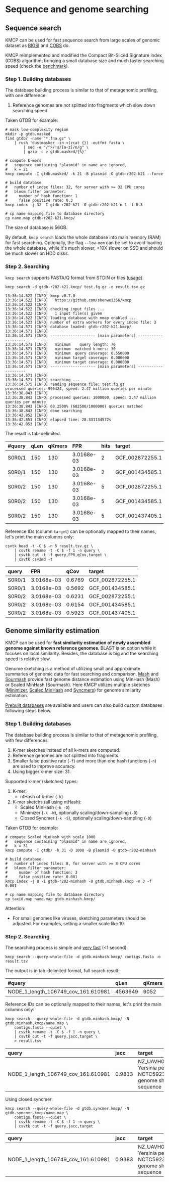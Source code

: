 # Sequence and genome searching

## Sequence search

KMCP can be used for fast sequence search from large scales of genomic dataset
as [BIGSI](https://github.com/Phelimb/BIGSI) and [COBS](https://github.com/bingmann/cobs) do.

KMCP reimplemented and modified the Compact Bit-Sliced Signature index (COBS) algorithm,
bringing a small database size and much faster searching speed
 (check the [benchmark](/benchmark/searching)).


### Step 1. Building databases

The database building process is similar to that of metagenomic profiling,
with one difference:

1. Reference genomes are not splitted into fragments which slow down searching speed.

Taken GTDB for example:

    # mask low-complexity region
    mkdir -p gtdb.masked
    find gtdb/ -name "*.fna.gz" \
        | rush 'dustmasker -in <(zcat {}) -outfmt fasta \
            | sed -e "/^>/!s/[a-z]/n/g" \
            | gzip -c > gtdb.masked/{%}'

    # compute k-mers
    #   sequence containing "plasmid" in name are ignored,
    #   k = 21
    kmcp compute -I gtdb.masked/ -k 21 -B plasmid -O gtdb-r202-k21 --force

    # build database
    #   number of index files: 32, for server with >= 32 CPU cores
    #   bloom filter parameter:
    #     number of hash function: 1
    #     false positive rate: 0.3
    kmcp index -j 32 -I gtdb-r202-k21 -O gtdb-r202-k21-n 1 -f 0.3
    
    # cp name mapping file to database directory
    cp name.map gtdb-r202-k21.kmcp/

The size of database is 56GB. 

By default, `kmcp search` loads the whole database into main memory (RAM) for fast searching.
Optionally, the flag `--low-mem` can be set to avoid loading the whole database,
while it's much slower, >10X slower on SSD and should be much slower on HDD disks.

### Step 2. Searching

`kmcp search` supports FASTA/Q format from STDIN or files ([usage](/usage/#search)).

    kmcp search -d gtdb-r202-k21.kmcp/ test.fq.gz -o result.tsv.gz

    13:36:14.522 [INFO] kmcp v0.7.0
    13:36:14.522 [INFO]   https://github.com/shenwei356/kmcp
    13:36:14.522 [INFO] 
    13:36:14.522 [INFO] checking input files ...
    13:36:14.522 [INFO]   1 input file(s) given
    13:36:14.522 [INFO] loading database with mmap enabled ...
    13:36:14.523 [INFO] number of extra workers for every index file: 3
    13:36:14.571 [INFO] database loaded: gtdb-r202-k21.kmcp/
    13:36:14.571 [INFO] 
    13:36:14.571 [INFO] -------------------- [main parameters] --------------------
    13:36:14.571 [INFO]   minimum    query length: 70
    13:36:14.571 [INFO]   minimum  matched k-mers: 30
    13:36:14.571 [INFO]   minimum  query coverage: 0.550000
    13:36:14.571 [INFO]   minimum target coverage: 0.000000
    13:36:14.571 [INFO]   minimum target coverage: 0.000000
    13:36:14.571 [INFO] -------------------- [main parameters] --------------------
    13:36:14.571 [INFO] 
    13:36:14.571 [INFO] searching ...
    13:36:14.575 [INFO] reading sequence file: test.fq.gz
    processed queries: 999424, speed: 2.47 million queries per minute
    13:36:38.843 [INFO] 
    13:36:38.843 [INFO] processed queries: 1000000, speed: 2.47 million queries per minute
    13:36:38.843 [INFO] 68.2500% (682500/1000000) queries matched
    13:36:38.843 [INFO] done searching
    13:36:42.852 [INFO] 
    13:36:42.853 [INFO] elapsed time: 28.331134572s
    13:36:42.853 [INFO]

The result is tab-delimited.

|#query|qLen|qKmers|FPR       |hits|target         |fragIdx|frags|tLen   |kSize|mKmers|qCov  |tCov  |jacc  |queryIdx|
|:-----|:---|:-----|:---------|:---|:--------------|:------|:----|:------|:----|:-----|:-----|:-----|:-----|:-------|
|S0R0/1|150 |130   |3.0168e-03|2   |GCF_002872255.1|0      |1    |2582291|21   |88    |0.6769|0.0000|0.0000|0       |
|S0R0/1|150 |130   |3.0168e-03|2   |GCF_001434585.1|0      |1    |2219511|21   |74    |0.5692|0.0000|0.0000|0       |
|S0R0/2|150 |130   |3.0168e-03|5   |GCF_002872255.1|0      |1    |2582291|21   |81    |0.6231|0.0000|0.0000|1       |
|S0R0/2|150 |130   |3.0168e-03|5   |GCF_001434585.1|0      |1    |2219511|21   |80    |0.6154|0.0000|0.0000|1       |
|S0R0/2|150 |130   |3.0168e-03|5   |GCF_001437405.1|0      |1    |2260906|21   |77    |0.5923|0.0000|0.0000|1       |

Reference IDs (column `target`) can be optionally mapped to their names, let's print the main columns only:

    csvtk head -t -C $ -n 5 result.tsv.gz \
        | csvtk rename -t -C $ -f 1 -n query \
        | csvtk cut -t -f query,FPR,qCov,target \
        | csvtk csv2md -t 

|query |FPR       |qCov  |target         |
|:-----|:---------|:-----|:--------------|
|S0R0/1|3.0168e-03|0.6769|GCF_002872255.1|
|S0R0/1|3.0168e-03|0.5692|GCF_001434585.1|
|S0R0/2|3.0168e-03|0.6231|GCF_002872255.1|
|S0R0/2|3.0168e-03|0.6154|GCF_001434585.1|
|S0R0/2|3.0168e-03|0.5923|GCF_001437405.1|

## Genome similarity estimation

KMCP can be used for **fast similarity estimation of newly assembled genome against known reference genomes**.
BLAST is an option while it focuses on local similarity.
Besides, the database is big and the searching speed is relative slow.

Genome sketching is a method of utilizing small and approximate summaries of
genomic data for fast searching and comparison.
[Mash](https://github.com/marbl/Mash) and [Sourmash](https://github.com/sourmash-bio/sourmash)
provide fast genome distance estimation using MinHash (Mash) or Scaled MinHash (Sourmash).
Here KMCP utilizes multiple sketches 
([Minimizer](https://academic.oup.com/bioinformatics/article/20/18/3363/202143), 
[Scaled MinHash](https://f1000research.com/articles/8-1006) and
[Syncmers](https://peerj.com/articles/10805/)) for genome similarity estimation.

[Prebuilt databases](/kmcp/database) are available and users can also build custom databases following steps below.

### Step 1. Building databases

The database building process is similar to that of metagenomic profiling,
with few differences:

1. K-mer sketches instead of all k-mers are computed.
2. Reference genomes are not splitted into fragments.
3. Smaller false positive rate (`-f`) and more than one hash functions (`-n`) are used to improve accuracy.
4. Using bigger k-mer size: 31.

Supported k-mer (sketches) types:

1. K-mer:
    - ntHash of k-mer (`-k`)
2. K-mer sketchs (all using ntHash):
    - Scaled MinHash (`-k -D`)
    - Minimizer      (`-k -W`), optionally scaling/down-sampling (`-D`)
    - Closed Syncmer (`-k -S`), optionally scaling/down-sampling (`-D`)

Taken GTDB for example:
    
    # compute Scaled MinHash with scale 1000
    #   sequence containing "plasmid" in name are ignored,
    #   k = 31
    kmcp compute -I gtdb/ -k 31 -D 1000 -B plasmid -O gtdb-r202-minhash

    # build database
    #   number of index files: 8, for server with >= 8 CPU cores
    #   bloom filter parameter:
    #     number of hash function: 3
    #     false positive rate: 0.001
    kmcp index -j 8 -I gtdb-r202-minhash -O gtdb.minhash.kmcp -n 3 -f 0.001
    
    # cp name mapping file to database directory
    cp taxid.map name.map gtdb.minhash.kmcp/

Attention:

- For small genomes like viruses, sketching parameters should be adjusted. 
For examples, setting a smaller scale like 10.
    
### Step 2. Searching

The searching process is simple and [very fast](https://bioinf.shenwei.me/kmcp/benchmark) (<1 second).

    kmcp search --query-whole-file -d gtdb.minhash.kmcp/ contigs.fasta -o result.tsv

The output is in tab-delimited format, full search result:

|#query                             |qLen   |qKmers|FPR         |hits|target         |fragIdx|frags|tLen   |kSize|mKmers|qCov  |tCov  |jacc  |queryIdx|
|:----------------------------------|:------|:-----|:-----------|:---|:--------------|:------|:----|:------|:----|:-----|:-----|:-----|:-----|:-------|
|NODE_1_length_106749_cov_161.610981|4563649|9052  |0.000000e+00|1   |GCF_900460465.1|0      |1    |4777134|31   |8942  |0.9878|0.9933|0.9813|0       |

Reference IDs can be optionally mapped to their names, let's print the main columns only:

    kmcp search --query-whole-file -d gtdb.minhash.kmcp/ -N gtdb.minhash.kmcp/name.map \
        contigs.fasta --quiet \
        | csvtk rename -t -C $ -f 1 -n query \
        | csvtk cut -t -f query,jacc,target \
        > result.tsv
    
|query                              |jacc  |target                                                                          |
|:----------------------------------|:-----|:-------------------------------------------------------------------------------|
|NODE_1_length_106749_cov_161.610981|0.9813|NZ_UAVH01000012.1 Yersinia pestis strain NCTC5923, whole genome shotgun sequence|

Using closed syncmer:

    kmcp search --query-whole-file -d gtdb.syncmer.kmcp/ -N gtdb.syncmer.kmcp/name.map \
        contigs.fasta --quiet \
        | csvtk rename -t -C $ -f 1 -n query \
        | csvtk cut -t -f query,jacc,target
        
|query                              |jacc  |target                                                                          |
|:----------------------------------|:-----|:-------------------------------------------------------------------------------|
|NODE_1_length_106749_cov_161.610981|0.9383|NZ_UAVH01000012.1 Yersinia pestis strain NCTC5923, whole genome shotgun sequence|
